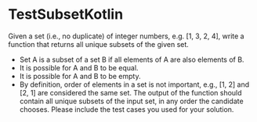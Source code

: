 # TestSubsetKotlin

Given a set (i.e., no duplicate) of integer numbers, e.g. [1, 3, 2, 4], write a function that returns all unique subsets of the given set.
- Set A is a subset of a set B if all elements of A are also elements of B.
- It is possible for A and B to be equal.
- It is possible for A and B to be empty.
- By definition, order of elements in a set is not important, e.g., [1, 2] and [2, 1] are considered the same set. The output of the function should contain all unique subsets of the input set, in any order the candidate chooses.
Please include the test cases you used for your solution.
